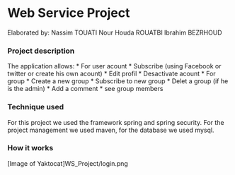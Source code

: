 <h1> Web Service Project</h1> 
Elaborated by: Nassim TOUATI  Nour Houda ROUATBI Ibrahim BEZRHOUD

<h3> Project description</h3>
The application allows:
* For user acount
  * Subscribe (using Facebook or twitter or create his own acount)
  * Edit profil
  * Desactivate acount
* For group
  * Create a new group
  * Subscribe to new group
  * Delet a group (if he is the admin)
  * Add a comment
  * see group members 
<h3> Technique used</h3>
For this project we used the framework spring and spring security. For the project management we used maven, for the database we used mysql.

<h3> How it works </h3>
[Image of Yaktocat]WS_Project/login.png


